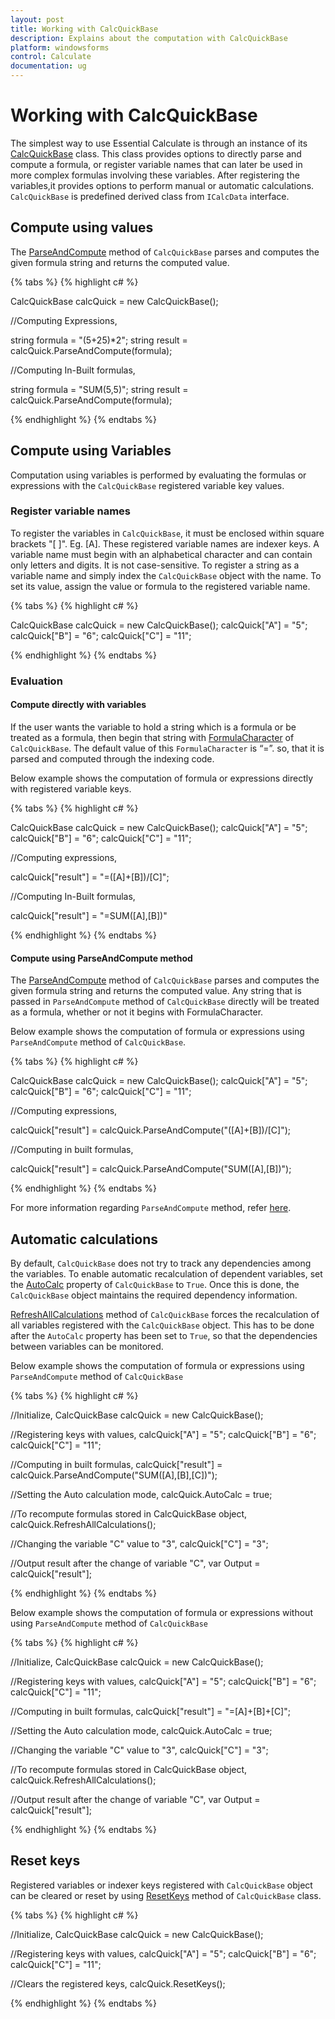 ```yaml
---
layout: post
title: Working with CalcQuickBase
description: Explains about the computation with CalcQuickBase
platform: windowsforms
control: Calculate
documentation: ug
---
```


# Working with CalcQuickBase

The simplest way to use Essential Calculate is through an instance of its [CalcQuickBase](https://help.syncfusion.com/cr/cref_files/windowsforms/Syncfusion.Calculate.Base~Syncfusion.Calculate.CalcQuickBase.html) class. This class provides options to directly parse and compute a formula, or register variable names that can later be used in more complex formulas involving these variables. 
After registering the variables,it provides options to perform manual or automatic calculations. `CalcQuickBase` is predefined derived class from `ICalcData` interface.

## Compute using values

The [ParseAndCompute](https://help.syncfusion.com/cr/cref_files/windowsforms/Syncfusion.Calculate.Base~Syncfusion.Calculate.CalcQuickBase~ParseAndCompute.html) method of `CalcQuickBase` parses and computes the given formula string and returns the computed value.

{% tabs %}
{% highlight c# %}

CalcQuickBase calcQuick = new CalcQuickBase();   

//Computing Expressions,

string formula = "(5+25)*2";
string result = calcQuick.ParseAndCompute(formula);

//Computing In-Built formulas,

string formula = "SUM(5,5)";
string result = calcQuick.ParseAndCompute(formula);

{% endhighlight %}
{% endtabs %}

## Compute using Variables

 Computation using variables is performed by evaluating the formulas or expressions with the `CalcQuickBase` registered variable key values.

### Register variable names

To register the variables in `CalcQuickBase`, it must be enclosed within square brackets "[ ]". Eg. [A]. These registered variable names are indexer keys.
A variable name must begin with an alphabetical character and can contain only letters and digits. It is not case-sensitive. To register a string as a variable name and 
simply index the `CalcQuickBase` object with the name. To set its value, assign the value or formula to the registered variable name.  

{% tabs %}
{% highlight c# %}

CalcQuickBase calcQuick = new CalcQuickBase();
calcQuick["A"] = "5";
calcQuick["B"] = "6";
calcQuick["C"] = "11";

{% endhighlight %}
{% endtabs %}

### Evaluation 

#### Compute directly with variables

If the user wants the variable to hold a string which is a formula or be treated as a formula, then begin that string with [FormulaCharacter](https://help.syncfusion.com/cr/cref_files/windowsforms/Syncfusion.Calculate.Base~Syncfusion.Calculate.CalcQuickBase~FormulaCharacter.html) of `CalcQuickBase`. The default value of this `FormulaCharacter` is “=”. 
so, that it is parsed and computed through the indexing code.

Below example shows the computation of formula or expressions directly with registered variable keys.

{% tabs %}
{% highlight c# %}

CalcQuickBase calcQuick = new CalcQuickBase();
calcQuick["A"] = "5";
calcQuick["B"] = "6";
calcQuick["C"] = "11";

//Computing expressions,

calcQuick["result"] = "=([A]+[B])/[C]";

//Computing In-Built formulas,

calcQuick["result"] = "=SUM([A],[B])"

{% endhighlight %}
{% endtabs %}

#### Compute using ParseAndCompute method

The [ParseAndCompute](https://help.syncfusion.com/cr/cref_files/windowsforms/Syncfusion.Calculate.Base~Syncfusion.Calculate.CalcQuickBase~ParseAndCompute.html) method of `CalcQuickBase` parses and computes the given formula string and returns the computed value.
Any string that is passed in `ParseAndCompute` method of `CalcQuickBase` directly will be treated as a formula, whether or not it begins with FormulaCharacter.

Below example shows the computation of formula or expressions using `ParseAndCompute` method of `CalcQuickBase`.

{% tabs %}
{% highlight c# %}

CalcQuickBase calcQuick = new CalcQuickBase();
calcQuick["A"] = "5";
calcQuick["B"] = "6";
calcQuick["C"] = "11";   

//Computing expressions,

calcQuick["result"]  = calcQuick.ParseAndCompute("([A]+[B])/[C]");

//Computing in built formulas,

calcQuick["result"]  = calcQuick.ParseAndCompute("SUM([A],[B])");

{% endhighlight %}
{% endtabs %}

For more information regarding `ParseAndCompute` method, refer [here](https://help.syncfusion.com/windowsforms/calculate/parse-and-compute#parse-and-compute).

## Automatic calculations

By default, `CalcQuickBase` does not try to track any dependencies among the variables. To enable automatic recalculation of dependent variables,
set the [AutoCalc](https://help.syncfusion.com/cr/cref_files/windowsforms/Syncfusion.Calculate.Base~Syncfusion.Calculate.CalcQuickBase~AutoCalc.html) property of `CalcQuickBase` to `True`. Once this is done, the `CalcQuickBase` object maintains the required dependency information.

[RefreshAllCalculations](https://help.syncfusion.com/cr/cref_files/windowsforms/Syncfusion.Calculate.Base~Syncfusion.Calculate.CalcQuickBase~RefreshAllCalculations.html) method of `CalcQuickBase` forces the recalculation of all variables registered with the `CalcQuickBase` object. 
This has to be done after the `AutoCalc` property has been set to `True`, so that the dependencies between variables can be monitored.

Below example shows the computation of formula or expressions using `ParseAndCompute` method of `CalcQuickBase`

{% tabs %}
{% highlight c# %}

//Initialize,
CalcQuickBase calcQuick = new CalcQuickBase();

//Registering keys with values,
calcQuick["A"] = "5";
calcQuick["B"] = "6";
calcQuick["C"] = "11";   

//Computing in built formulas,
calcQuick["result"]  = calcQuick.ParseAndCompute("SUM([A],[B],[C])");

//Setting the Auto calculation mode,
calcQuick.AutoCalc = true;

//To recompute formulas stored in CalcQuickBase object,
calcQuick.RefreshAllCalculations();

//Changing the variable "C" value to "3",
calcQuick["C"] = "3"; 

//Output result after the change of variable "C",
var Output = calcQuick["result"];

{% endhighlight %}
{% endtabs %}

Below example shows the computation of formula or expressions without using `ParseAndCompute` method of `CalcQuickBase`

{% tabs %}
{% highlight c# %}

//Initialize,
CalcQuickBase calcQuick = new CalcQuickBase();

//Registering keys with values,
calcQuick["A"] = "5";
calcQuick["B"] = "6";
calcQuick["C"] = "11";

//Computing in built formulas,
calcQuick["result"] = "=[A]+[B]+[C]";

//Setting the Auto calculation mode,
calcQuick.AutoCalc = true;

//Changing the variable "C" value to "3",
calcQuick["C"] = "3";

//To recompute formulas stored in CalcQuickBase object,
calcQuick.RefreshAllCalculations();

//Output result after the change of variable "C",
var Output = calcQuick["result"];

{% endhighlight %}
{% endtabs %}

## Reset keys

Registered variables or indexer keys registered with `CalcQuickBase` object can be cleared or reset by using [ResetKeys](https://help.syncfusion.com/cr/cref_files/windowsforms/Syncfusion.Calculate.Base~Syncfusion.Calculate.CalcQuickBase~ResetKeys.html) method of `CalcQuickBase` class.

{% tabs %}
{% highlight c# %}

//Initialize,
CalcQuickBase calcQuick = new CalcQuickBase();

//Registering keys with values,
calcQuick["A"] = "5";
calcQuick["B"] = "6";
calcQuick["C"] = "11"; 

//Clears the registered keys,
calcQuick.ResetKeys();

{% endhighlight %}
{% endtabs %}
